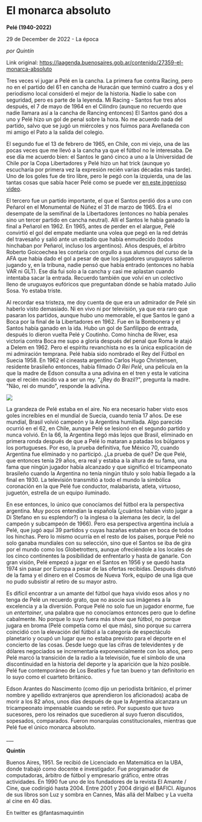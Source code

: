 # El monarca absoluto

**Pelé (1940-2022)**

29 de December de 2022 - La época

_por Quintín_

Link original: https://laagenda.buenosaires.gob.ar/contenido/27359-el-monarca-absoluto



Tres veces vi jugar a Pelé en la cancha. La primera fue contra Racing, pero no en el partido del 61 en cancha de Huracán que terminó cuatro a dos y el periodismo local consideró el mejor de la historia. Nadie lo sabe con seguridad, pero es parte de la leyenda. Mi Racing - Santos fue tres años después, el 7 de mayo de 1964 en el Cilindro (aunque no recuerdo que nadie llamara así a la cancha de Rancing entonces) El Santos ganó dos a uno y Pelé hizo un gol de penal sobre la hora. No me acuerdo nada del partido, salvo que se jugó un miércoles y nos fuimos para Avellaneda con mi amigo el Pato a la salida del colegio.




El segundo fue el 13 de febrero de 1965, en Chile, con mi viejo, una de las pocas veces que me llevó a la cancha ya que el fútbol no le interesaba. De ese día me acuerdo bien: el Santos le ganó cinco a uno a la Universidad de Chile por la Copa Libertadores y Pelé hizo un hat trick (aunque yo escucharía por primera vez la expresión recién varias décadas más tarde). Uno de los goles fue de tiro libre, pero le pegó con la izquierda, una de las tantas cosas que sabía hacer Pelé como se puede ver [en este ingenioso video](https://twitter.com/i/status/1608539617401401344).




El tercero fue un partido importante, el que el Santos perdió dos a uno con Peñarol en el Monumental de Núñez el 31 de marzo de 1965. Era el desempate de la semifinal de la Libertadores (entonces no había penales sino un tercer partido en cancha neutral). Allí el Santos le había ganado la final a Peñarol en 1962. En 1965, antes de perder en el alargue, Pelé convirtió el gol del empate mediante una volea que pegó en la red detrás del travesaño y salió ante un estadio que había enmudecido (todos hinchaban por Peñarol, incluso los argentinos). Años después, el árbitro Roberto Goicoechea les contaría con orgullo a sus alumnos del curso de la AFA que había dado el gol a pesar de que los jugadores uruguayos salieron jugando y, en la tribuna, nadie pensó que había entrado (entonces no había VAR ni GLT). Ese día fui solo a la cancha y casi me aplastan cuando intentaba sacar la entrada. Recuerdo también que volví en un colectivo lleno de uruguayos eufóricos que preguntaban dónde se había matado Julio Sosa. Yo estaba triste.




Al recordar esa tristeza, me doy cuenta de que era un admirador de Pelé sin haberlo visto demasiado. Ni en vivo ni por televisión, ya que era raro que pasaran los partidos, aunque hubo uno memorable, el que Santos le ganó a Boca por la final de la Libertadores en 1962. Fue en la Bombonera y el Santos había ganado en la ida. Hubo un gol de Sanfilippo de entrada, después lo dieron vuelta Pelé y Coutinho. Como hincha de River, esa victoria contra Boca me supo a gloria después del penal que Roma le atajó a Delem en 1962. Pero el espíritu revanchista no es la única explicación de mi admiración temprana. Pelé había sido nombrado el Rey del Fútbol en Suecia 1958. En 1962 el cineasta argentino Carlos Hugo Christensen, residente brasileño entonces, había filmado *O Rei Pelé*, una película en la que la madre de Edson consulta a una adivina en el tren y esta le vaticina que el recién nacido va a ser un rey. "¿Rey do Brazil?", pregunta la madre. "Não, rei do mundo", responde la adivina.




![](https://cdn.feater.me/files/images/780488/2ef09d66-ded1-4e0a-ab9b-2ac63a5d9ea6.jpg)




La grandeza de Pelé estaba en el aire. No era necesario haber visto esos goles increíbles en el mundial de Suecia, cuando tenía 17 años. De ese mundial, Brasil volvió campeón y la Argentina humillada. Algo parecido ocurrió en el 62, en Chile, aunque Pelé se lesionó en el segundo partido y nunca volvió. En la 66, la Argentina llegó más lejos que Brasil, eliminado en primera ronda después de que a Pelé lo mataran a patadas los búlgaros y los portugueses. Por eso, la prueba definitiva, fue México 70, cuando Argentina fue eliminado y no participó. ¿La prueba de qué? De que Pelé, que entonces tenía 29 años, era real y estaba a la altura de su fama, una fama que ningún jugador había alcanzado y que significó el tricampeonato brasileño cuando la Argentina no tenía ningún título y solo había llegado a la final en 1930. La televisión transmitió a todo el mundo la simbólica coronación en la que Pelé fue conductor, malabarista, atleta, virtuoso, juguetón, estrella de un equipo iluminado.




En ese entonces, lo único que conocíamos del fútbol era la perspectiva argentina. Muy pocos entendían la española (¿cuántos habían visto jugar a Di Stefano en su esplendor?) o la inglesa o la alemana (es decir, la del campeón y subcampeón de 1966). Pero esa perspectiva argentina incluía a Pelé, que jugó aquí 39 partidos y cuyas hazañas estaban en boca de todos los hinchas. Pero lo mismo ocurría en el resto de los países, porque Pelé no solo ganaba mundiales con su selección, sino que el Santos se iba de gira por el mundo como los Globetrotters, aunque ofreciéndole a los locales de los cinco continentes la posibilidad de enfrentarlo y hasta de ganarle. Con gran visión, Pelé empezó a jugar en el Santos en 1956 y se quedó hasta 1974 sin pasar por Europa a pesar de las ofertas recibidas. Después disfrutó de la fama y el dinero en el Cosmos de Nueva York, equipo de una liga que no pudo subsistir al retiro de su mayor astro.




Es difícil encontrar a un amante del fútbol que haya vivido esos años y no tenga de Pelé un recuerdo grato, que no asocie sus imágenes a la excelencia y a la diversión. Porque Pelé no solo fue un jugador enorme, fue un *entertainer*, una palabra que no conocíamos entonces pero que lo define cabalmente. No porque lo suyo fuera más show que fútbol, no porque jugara en broma (Pelé competía como el que más), sino porque su carrera coincidió con la elevación del fútbol a la categoría de espectáculo planetario y ocupó un lugar que no estaba previsto para el deporte en el concierto de las cosas. Desde luego que las cifras de televidentes y de dólares negociados se incrementaría exponencialmente con los años, pero Pelé marcó la transición de la radio a la televisión, fue el símbolo de una discontinuidad en la historia del deporte y la aparición que la hizo posible. Pelé fue contemporáneo de Los Beatles y fue tan bueno y tan definitorio en lo suyo como el cuarteto británico.




Edson Arantes do Nascimento (como dijo un periodista británico, el primer nombre y apellido extranjeros que aprendieron los aficionados) acaba de morir a los 82 años, unos días después de que la Argentina alcanzara un tricampeonato impensable cuando se retiró. Por supuesto que tuvo sucesores, pero los reinados que sucedieron al suyo fueron discutidos, sopesados, comparados. Fueron monarquías constitucionales, mientras que Pelé fue el único monarca absoluto.




\_\_\_




**Quintín**




Buenos Aires, 1951. Se recibió de Licenciado en Matemática en la UBA, donde trabajó como docente e investigador. Fue programador de computadoras, árbitro de fútbol y empresario gráfico, entre otras actividades. En 1990 fue uno de los fundadores de la revista El Amante / Cine, que codirigió hasta 2004. Entre 2001 y 2004 dirigió el BAFICI. Algunos de sus libros son Luz y sombra en Cannes, Más allá del Malbec y La vuelta al cine en 40 días.




En twitter es @fantasmaquintin



